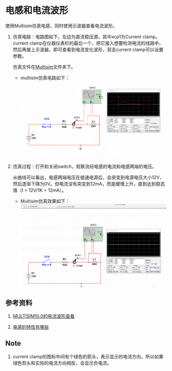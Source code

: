 # 电感和电流波形

使用Multisim仿真电感，同时使用示波器查看电流波形。

1. 仿真电路：电路图如下，左边为直流稳压源，其中xcp1为Current clamp。current clamp在仪器仪表栏的最后一个，把它接入想要检测电流的线路中，然后再接上示波器，即可查看到电流变化波形，双击current clamp可以设置参数。  

    仿真文件在[Multisim](https://github.com/nostalgia-w/always_forget/tree/master/2019/0313/Multisim)文件夹下。  

    * multisim仿真电路如下：  
![电路图](https://raw.githubusercontent.com/nostalgia-w/always_forget/master/2019/0313/img/Circuit_diagram.png)

2. 仿真过程：打开和关闭switch，观察流经电感的电流和电感两端的电压。  

    从曲线可以看出，电感两端电压在接通电源后，会突变到电源电压大小12V，然后逐渐下降为0V。但电流没有突变到12mA，而是缓慢上升，直到达到稳态值（I = 12V/1K = 12mA）。

    * Multisim仿真效果如下：  
![仿真gif](https://raw.githubusercontent.com/nostalgia-w/always_forget/master/2019/0313/img/Inductance_and_Current_waveform.gif)

## 参考资料

1. [MULTISIM10.0的电流波形查看](http://bbs.elecfans.com/forum.php?mod=viewthread&ordertype=1&tid=283217)  

2. [电感的特性有哪些](http://m.elecfans.com/article/815378.html)

## Note

1. current clamp的图标中间有个绿色的箭头，表示显示的电流方向，所以如果绿色剪头和实际的电流方向相反，会显示负电流。

